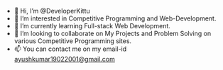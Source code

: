 - 👋 Hi, I’m @DeveloperKittu
- 👀 I’m interested in Competitive Programming and Web-Development.
- 🌱 I’m currently learning Full-stack Web Development.
- 💞️ I’m looking to collaborate on My Projects and Problem Solving on various Competitive Programming sites.
- 📫 You can contact me on my email-id ayushkumar19022001@gmail.com

<!---
DeveloperKittu/DeveloperKittu is a ✨ special ✨ repository because its `README.md` (this file) appears on your GitHub profile.
You can click the Preview link to take a look at your changes.
--->
